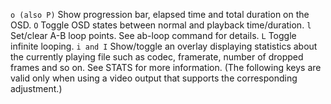 `o (also P)`
Show progression bar, elapsed time and total duration on the OSD.
`O`
Toggle OSD states between normal and playback time/duration.
`l`
Set/clear A-B loop points. See ab-loop command for details.
`L`
Toggle infinite looping.
`i and I`
Show/toggle an overlay displaying statistics about the currently playing file such as codec, framerate, number of dropped frames and so on. See STATS for more information.
(The following keys are valid only when using a video output that supports the corresponding adjustment.)